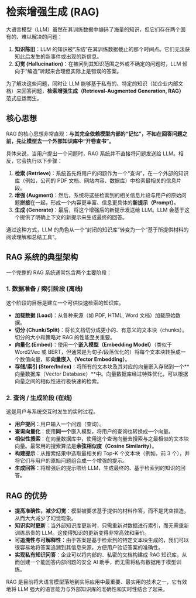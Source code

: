 # 检索增强生成 (RAG)

大语言模型（LLM）虽然在其训练数据中编码了海量的知识，但它们存在两个固有的、难以解决的问题：

1.  **知识陈旧**：LLM 的知识被“冻结”在其训练数据截止的那个时间点。它们无法获知此后发生的新事件或出现的新信息。
2.  **幻觉 (Hallucination)**：在被问到其知识范围之外或不确定的问题时，LLM 倾向于“编造”听起来合理但实际上是错误的答案。

为了解决这些问题，同时让 LLM 能够基于私有的、特定的知识（如企业内部文档）来回答问题，**检索增强生成（Retrieval-Augmented Generation, RAG）** 范式应运而生。

## 核心思想

RAG 的核心思想非常直观：**与其完全依赖模型内部的“记忆”，不如在回答问题之前，先让模型去一个外部知识库中“开卷查书”。**

具体来说，当用户提出一个问题时，RAG 系统并不直接将问题发送给 LLM。相反，它会执行以下步骤：

1.  **检索 (Retrieve)**：系统首先将用户的问题作为一个“查询”，在一个外部的知识库（例如，公司的 PDF 文档、网站内容、数据库）中检索最相关的信息片段。
2.  **增强 (Augment)**：然后，系统将这些检索到的相关信息片段与用户的原始问题**拼接**在一起，形成一个内容更丰富、信息更具体的**新提示（Prompt）**。
3.  **生成 (Generate)**：最后，将这个增强后的新提示发送给 LLM。LLM 会基于这个提供了明确上下文的新提示来生成最终的回答。

通过这种方式，LLM 的角色从一个“封闭的知识库”转变为一个“基于所提供材料的阅读理解和总结工具”。

## RAG 系统的典型架构

一个完整的 RAG 系统通常包含两个主要阶段：

### 1. 数据准备 / 索引阶段 (离线)

这个阶段的目标是建立一个可供快速检索的知识库。

-   **加载数据 (Load)**：从各种来源（如 PDF, HTML, Word 文档）加载原始数据。
-   **切分 (Chunk/Split)**：将长文档切分成更小的、有意义的文本块（chunks）。切分的大小和策略对 RAG 的性能至关重要。
-   **向量化 (Embed)**：使用一个**嵌入模型（Embedding Model）**（类似于 Word2Vec 或 BERT，但通常是为句子/段落优化的）将每个文本块转换成一个数值向量，即**向量嵌入（Vector Embedding）**。
-   **存储/索引 (Store/Index)**：将所有的文本块及其对应的向量嵌入存储到一个**向量数据库（Vector Database）**中。向量数据库经过特殊优化，可以根据向量之间的相似性进行极快速的检索。

### 2. 查询 / 生成阶段 (在线)

这是用户与系统交互时发生的实时过程。

-   **用户提问**：用户输入一个问题（查询）。
-   **查询向量化**：使用**同一个**嵌入模型，将用户的查询也转换成一个向量。
-   **相似性搜索**：在向量数据库中，使用这个查询向量去搜索与之最相似的文本块向量。最常用的搜索算法是**余弦相似度（Cosine Similarity）**。
-   **构建提示**：从搜索结果中选取最相关的 Top-K 个文本块（例如，前 3 个），并将它们与用户的原始问题组合成一个增强的提示。
-   **生成回答**：将增强后的提示喂给 LLM，生成最终的、基于检索到的知识的回答。

## RAG 的优势

-   **提高准确性，减少幻觉**：模型被要求基于提供的材料作答，而不是凭空捏造，从而大大减少了幻觉现象。
-   **知识实时更新**：当外部知识库更新时，只需重新对数据进行索引，而无需重新训练昂贵的 LLM。这使得知识的更新变得非常高效和廉价。
-   **可追溯性与可解释性**：由于答案是基于检索到的特定文本块生成的，我们可以很容易地将答案追溯到其信息来源，方便用户验证答案的准确性。
-   **实现私有知识问答**：企业可以将内部的、私密的文档构建成 RAG 知识库，从而创建一个能回答内部问题的安全 AI 助手，而无需将私有数据用于模型训练。

RAG 是目前将大语言模型落地到实际应用中最重要、最实用的技术之一，它有效地将 LLM 强大的语言能力与外部知识库的准确性和实时性结合了起来。